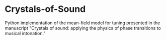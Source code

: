 # Crystals-of-Sound
Python implementation of the mean-field model for tuning presented in the manuscript "Crystals of sound: applying the physics of phase transitions to musical intonation."

